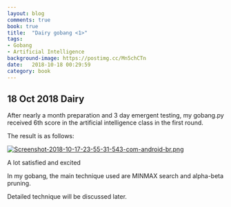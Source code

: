 ```yaml
---
layout: blog
comments: true
book: true
title:  "Dairy gobang <1>"
tags:
- Gobang
- Artificial Intelligence
background-image: https://postimg.cc/Mn5chCTn
date:   2018-10-18 00:29:59
category: book
---
```


## 18 Oct 2018 Dairy

After nearly a month preparation and 3 day emergent testing, my gobang.py received 6th score in the artificial intelligence class in the first round.

The result is as follows:

[![Screenshot-2018-10-17-23-55-31-543-com-android-br.png](https://i.postimg.cc/y6P7STcJ/Screenshot-2018-10-17-23-55-31-543-com-android-br.png)](https://postimg.cc/NL533mNY)

A lot satisfied and excited

In my gobang, the main technique used are MINMAX search and alpha-beta pruning.

Detailed technique will be discussed later. 

